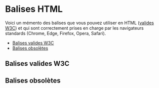 # Balises HTML

Voici un mémento des balises que vous pouvez utiliser en HTML ([valides W3C](https://www.w3.org/TR/html52/)) et qui sont correctement prises en charge par les navigateurs standards (Chrome, Edge, Firefox, Opera, Safari).

+ [Balises valides W3C](#balises-valides-w3c)
+ [Balises obsolètes](#balises-obsolètes)

## Balises valides W3C

## Balises obsolètes
